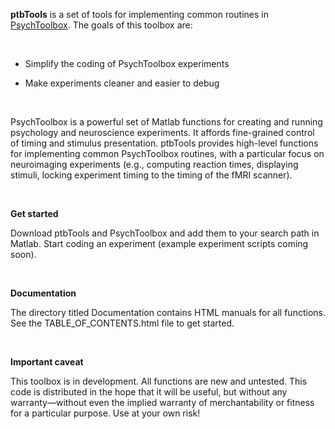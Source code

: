 **ptbTools** is a set of tools for implementing common routines in
[PsychToolbox][1]. The goals of this toolbox are:

[1]: <http://psychtoolbox.org>

 

-   Simplify the coding of PsychToolbox experiments

-   Make experiments cleaner and easier to debug

 

PsychToolbox is a powerful set of Matlab functions for creating and running
psychology and neuroscience experiments. It affords fine-grained control of
timing and stimulus presentation. ptbTools provides high-level functions for
implementing common PsychToolbox routines, with a particular focus on
neuroimaging experiments (e.g., computing reaction times, displaying stimuli,
locking experiment timing to the timing of the fMRI scanner).

 

**Get started**

Download ptbTools and PsychToolbox and add them to your search path in Matlab.
Start coding an experiment (example experiment scripts coming soon).

 

**Documentation**

The directory titled Documentation contains HTML manuals for all functions. See
the TABLE\_OF\_CONTENTS.html file to get started.

 

**Important caveat**

This toolbox is in development. All functions are new and untested. This code is
distributed in the hope that it will be useful, but without any warranty—without
even the implied warranty of merchantability or fitness for a particular
purpose. Use at your own risk!

 
